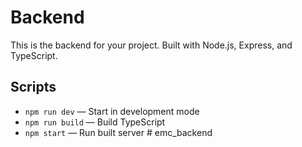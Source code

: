 # Backend

This is the backend for your project. Built with Node.js, Express, and TypeScript.

## Scripts
- `npm run dev` — Start in development mode
- `npm run build` — Build TypeScript
- `npm start` — Run built server # emc_backend
